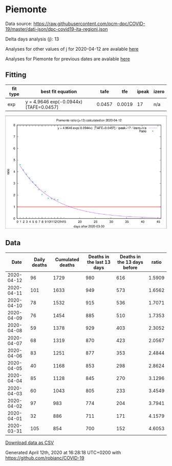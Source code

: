 # Piemonte

Data source: https://raw.githubusercontent.com/pcm-dpc/COVID-19/master/dati-json/dpc-covid19-ita-regioni.json

Delta days analysis (j): 13

Analyses for other values of j for 2020-04-12 are avalable [here](../README.md)

Analyses for Piemonte for previous dates are avalable [here](../../README.md)

## Fitting 
|fit type|best fit equation|tafe|tfe|ipeak|izero|
|-------|-----|--------|------|---|---|
|exp|y = 4.9646 exp(-0.0944x)  [TAFE=0.0457]|0.0457|0.0019|17|n/a|

![Plot](COVID-19_piemonte_j13_2020-04-12.png)

## Data
|Date|Daily deaths|Cumulated deaths|Deaths in the last 13 days|Deaths in the 13 days before|ratio|
|----|----------|-----------|-------|--------------------|-----|
|2020-04-12|96|1729|980|616|1.5909|
|2020-04-11|101|1633|949|573|1.6562|
|2020-04-10|78|1532|915|536|1.7071|
|2020-04-09|76|1454|885|510|1.7353|
|2020-04-08|59|1378|929|403|2.3052|
|2020-04-07|68|1319|870|423|2.0567|
|2020-04-06|83|1251|877|353|2.4844|
|2020-04-05|40|1168|853|298|2.8624|
|2020-04-04|85|1128|845|270|3.1296|
|2020-04-03|60|1043|805|233|3.4549|
|2020-04-02|97|983|774|204|3.7941|
|2020-04-01|32|886|711|171|4.1579|
|2020-03-31|105|854|700|152|4.6053|

[Download data as CSV](COVID-19_piemonte_j13_2020-04-12.csv)

Generated April 12th, 2020 at 16:28:18 UTC+0200 with https://github.com/robianc/COVID-19
